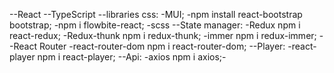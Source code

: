 --React
--TypeScript
--libraries css:
      -MUI; 
      -npm install react-bootstrap bootstrap;
      -npm i flowbite-react;
      -scss
--State manager:
      -Redux npm i react-redux;
      -Redux-thunk npm i redux-thunk;
      -immer npm i redux-immer;
--React Router
      -react-router-dom npm i react-router-dom;
--Player:
      -react-player npm i react-player;
--Api:
      -axios npm i axios;-
      
      
      
      
